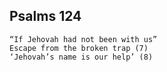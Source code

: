 ## Psalms 124

```
“If Jehovah had not been with us”
Escape from the broken trap (7)
‘Jehovah’s name is our help’ (8)
```


